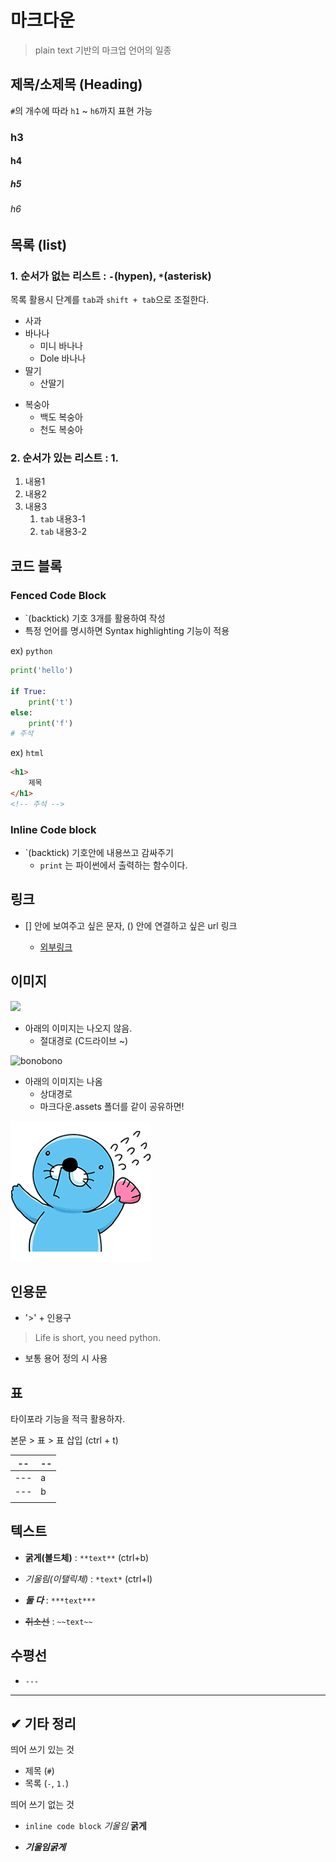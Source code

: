 # 마크다운

> plain text 기반의 마크업 언어의 일종

## 제목/소제목 (Heading)

`#`의 개수에 따라 `h1` ~ `h6`까지 표현 가능

### h3

#### h4

##### h5

###### h6

## 목록 (list)

### 1. 순서가 없는 리스트 : `-`(hypen), `*`(asterisk) 

목록 활용시 단계를 `tab`과 `shift + tab`으로 조절한다.

- 사과 
- 바나나
  - 미니 바나나
  - Dole 바나나 
- 딸기
  - 산딸기
* 복숭아
  * 백도 복숭아
  * 천도 복숭아

### 2. 순서가 있는 리스트 : 1. 

1. 내용1
2. 내용2
3. 내용3
   1. `tab` 내용3-1
   2. `tab` 내용3-2

## 코드 블록

### Fenced Code Block

* `(backtick) 기호 3개를 활용하여 작성
* 특정 언어를 명시하면 Syntax highlighting 기능이 적용

ex) ```python```

```python
print('hello')

if True:
    print('t')
else:
    print('f')
# 주석
```
ex) ```html```
```html
<h1>
    제목
</h1>
<!-- 주석 -->
```

### Inline Code block
- `(backtick) 기호안에 내용쓰고 감싸주기
  - `print` 는 파이썬에서 출력하는 함수이다.

## 링크
- [] 안에 보여주고 싶은 문자, () 안에 연결하고 싶은 url 링크

  - [외부링크](http://example.com/)



## 이미지

![](C:\Users\hphk\Desktop\hphk.png)

* 아래의 이미지는 나오지 않음. 
  * 절대경로 (C드라이브 ~)

![bonobono](C:\Users\hphk\Desktop\bonobono.png)

* 아래의 이미지는 나옴
  * 상대경로
  * 마크다운.assets 폴더를 같이 공유하면!

![bonobono](마크다운.assets/bonobono.png)

## 인용문
- '>' + 인용구
> Life is short, you need python. 
  - 보통 용어 정의 시 사용



## 표

타이포라 기능을 적극 활용하자. 

본문 > 표 > 표 삽입 (ctrl + t)

| --  | --                               |
| ----- | ---------------------------------- |
| --- | a                |
| --- | b |
|       |                                    |

## 텍스트 

- **굵게(볼드체)** : `**text**` (ctrl+b)

- *기울림(이탤릭체)* : `*text*` (ctrl+l)

- ***둘 다*** : `***text***`

- ~~취소선~~ : `~~text~~`



## 수평선

- `---`

---



## ✔ 기타 정리

띄어 쓰기 있는 것

* 제목 (`#`)
* 목록 (`-`, `1.`)

띄어 쓰기 없는 것

- `inline code block` *기울임* **굵게**

- ***기울임굵게***













